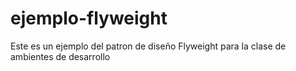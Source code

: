 # ejemplo-flyweight
Este es un ejemplo del patron de diseño Flyweight para la clase de ambientes de desarrollo
